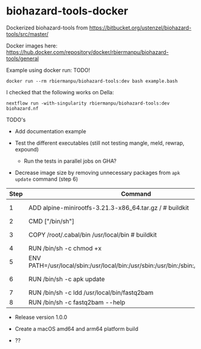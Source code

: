 # biohazard-tools-docker
Dockerized biohazard-tools from https://bitbucket.org/ustenzel/biohazard-tools/src/master/

Docker images here: https://hub.docker.com/repository/docker/rbiermanpu/biohazard-tools/general

Example using docker run: TODO!
```
docker run --rm rbiermanpu/biohazard-tools:dev bash example.bash
```

I checked that the following works on Della:
```
nextflow run -with-singularity rbiermanpu/biohazard-tools:dev biohazard.nf
```

TODO's
- Add documentation example

- Test the different executables (still not testing mangle, meld, rewrap, expound)
    - Run the tests in parallel jobs on GHA?

- Decrease image size by removing unnecessary packages from `apk update` command (step 6)

| Step | Command | Size |
| --- | -------------------------------------------------------------------------------------- | -------------- |
|   1 | ADD  alpine-minirootfs-3.21.3-x86_64.tar.gz / # buildkit                               |        3.47 MB |
|   2 | CMD  ["/bin/sh"]                                                                       |           0 B  |
|   3 | COPY /root/.cabal/bin /usr/local/bin # buildkit                                        |       33.29 MB |
|   4 | RUN  /bin/sh -c chmod +x                                                               |          32 B  |
|   5 | ENV  PATH=/usr/local/sbin:/usr/local/bin:/usr/sbin:/usr/bin:/sbin:/bin:/usr/local/bin  |           0 B  |
|   6 | RUN  /bin/sh -c apk update                                                             |   **23.22 MB** |
|   7 | RUN  /bin/sh -c ldd /usr/local/bin/fastq2bam                                           |          32 B  |
|   8 | RUN  /bin/sh -c fastq2bam --help                                                       |          32 B  |

- Release version 1.0.0

- Create a macOS amd64 and arm64 platform build

- ??

